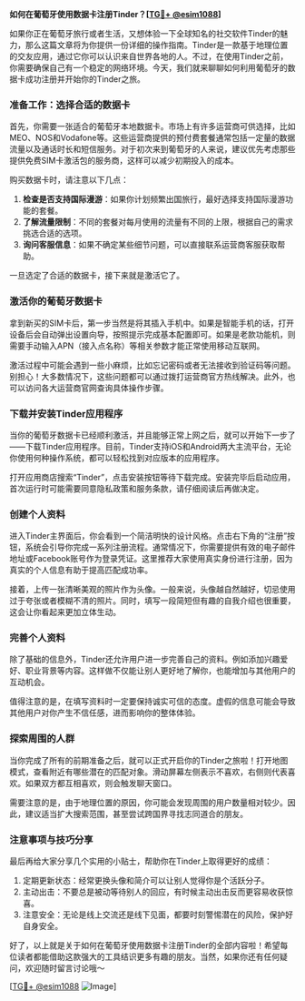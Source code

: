 **如何在葡萄牙使用数据卡注册Tinder？[[TG💪+ @esim1088](https://t.me/s/esim1088)]**

如果你正在葡萄牙旅行或者生活，又想体验一下全球知名的社交软件Tinder的魅力，那么这篇文章将为你提供一份详细的操作指南。Tinder是一款基于地理位置的交友应用，通过它你可以认识来自世界各地的人。不过，在使用Tinder之前，你需要确保自己有一个稳定的网络环境。今天，我们就来聊聊如何利用葡萄牙的数据卡成功注册并开始你的Tinder之旅。

### **准备工作：选择合适的数据卡**

首先，你需要一张适合的葡萄牙本地数据卡。市场上有许多运营商可供选择，比如MEO、NOS和Vodafone等。这些运营商提供的预付费套餐通常包括一定量的数据流量以及通话时长和短信服务。对于初次来到葡萄牙的人来说，建议优先考虑那些提供免费SIM卡激活包的服务商，这样可以减少初期投入的成本。

购买数据卡时，请注意以下几点：
1. **检查是否支持国际漫游**：如果你计划频繁出国旅行，最好选择支持国际漫游功能的套餐。
2. **了解流量限制**：不同的套餐对每月使用的流量有不同的上限，根据自己的需求挑选合适的选项。
3. **询问客服信息**：如果不确定某些细节问题，可以直接联系运营商客服获取帮助。

一旦选定了合适的数据卡，接下来就是激活它了。

### **激活你的葡萄牙数据卡**

拿到新买的SIM卡后，第一步当然是将其插入手机中。如果是智能手机的话，打开设备后会自动弹出设置向导，按照提示完成基本配置即可。如果是老款功能机，则需要手动输入APN（接入点名称）等相关参数才能正常使用移动互联网。

激活过程中可能会遇到一些小麻烦，比如忘记密码或者无法接收到验证码等问题。别担心！大多数情况下，这些问题都可以通过拨打运营商官方热线解决。此外，也可以访问各大运营商官网查询具体操作步骤。

### **下载并安装Tinder应用程序**

当你的葡萄牙数据卡已经顺利激活，并且能够正常上网之后，就可以开始下一步了——下载Tinder应用程序。目前，Tinder支持iOS和Android两大主流平台，无论你使用何种操作系统，都可以轻松找到对应版本的应用程序。

打开应用商店搜索“Tinder”，点击安装按钮等待下载完成。安装完毕后启动应用，首次运行时可能需要同意隐私政策和服务条款，请仔细阅读后再做决定。

### **创建个人资料**

进入Tinder主界面后，你会看到一个简洁明快的设计风格。点击右下角的“注册”按钮，系统会引导你完成一系列注册流程。通常情况下，你需要提供有效的电子邮件地址或Facebook账号作为登录凭证。这里推荐大家使用真实身份进行注册，因为真实的个人信息有助于提高匹配成功率。

接着，上传一张清晰美观的照片作为头像。一般来说，头像越自然越好，切忌使用过于夸张或者模糊不清的照片。同时，填写一段简短但有趣的自我介绍也很重要，这会让你看起来更加立体生动。

### **完善个人资料**

除了基础的信息外，Tinder还允许用户进一步完善自己的资料。例如添加兴趣爱好、职业背景等内容。这样做不仅能让别人更好地了解你，也能增加与其他用户的互动机会。

值得注意的是，在填写资料时一定要保持诚实可信的态度。虚假的信息可能会导致其他用户对你产生不信任感，进而影响你的整体体验。

### **探索周围的人群**

当你完成了所有的前期准备之后，就可以正式开启你的Tinder之旅啦！打开地图模式，查看附近有哪些潜在的匹配对象。滑动屏幕左侧表示不喜欢，右侧则代表喜欢。如果双方都互相喜欢，则会触发聊天窗口。

需要注意的是，由于地理位置的原因，你可能会发现周围的用户数量相对较少。因此，建议适当扩大搜索范围，甚至尝试跨国界寻找志同道合的朋友。

### **注意事项与技巧分享**

最后再给大家分享几个实用的小贴士，帮助你在Tinder上取得更好的成绩：
1. 定期更新状态：经常更换头像和简介可以让别人觉得你是个活跃分子。
2. 主动出击：不要总是被动等待别人的回应，有时候主动出击反而更容易收获惊喜。
3. 注意安全：无论是线上交流还是线下见面，都要时刻警惕潜在的风险，保护好自身安全。

好了，以上就是关于如何在葡萄牙使用数据卡注册Tinder的全部内容啦！希望每位读者都能借助这款强大的工具结识更多有趣的朋友。当然，如果你还有任何疑问，欢迎随时留言讨论哦～

[[TG💪+ @esim1088](https://t.me/s/esim1088) ![Image](https://i.postimg.cc/4NQfJmqS/Snipaste-2025-05-13-00-14-12.png)]